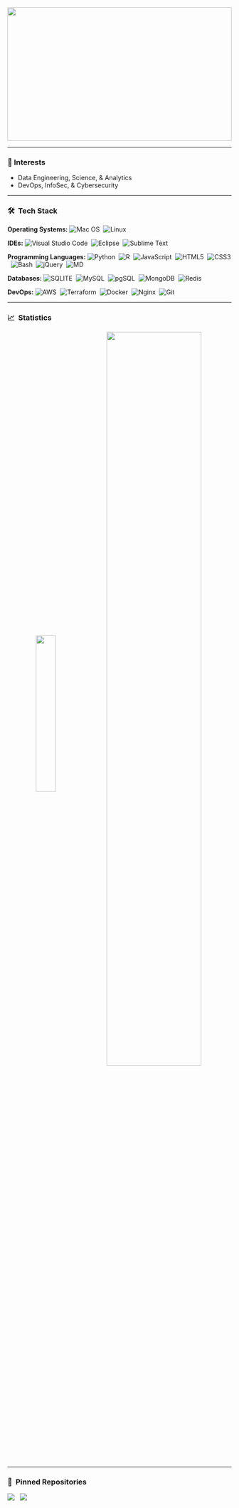 
<img src='https://www.techexplorist.com/wp-content/uploads/2017/06/AI.jpg' width=100%; height=300;\>


<!-- <p align="center"><img src="/assets/line.gif"></p> -->
<hr>

<h3>🧠 Interests</h3>

- Data Engineering, Science, & Analytics
- DevOps, InfoSec, & Cybersecurity

<!-- <p align="center"><img src="/assets/line.gif"></p> -->
<hr>

### 🛠 &nbsp;Tech Stack

<b>Operating Systems:</b>
![Mac OS](https://img.shields.io/badge/macOS-05122A?style=flat-square&logo=apple&logoColor=white)&nbsp;
![Linux](https://img.shields.io/badge/Linux-05122A?style=flat-squaree&logo=linux&logoColor=white)

<b>IDEs:</b>
![Visual Studio Code](https://img.shields.io/badge/-Visual%20Studio%20Code-05122A?style=flat&logo=visual-studio-code&logoColor=007ACC)&nbsp;
![Eclipse](https://img.shields.io/badge/-Eclipse-white?style=flat&logo=eclipse-ide&logoColor=2C2255)&nbsp;
![Sublime Text](https://img.shields.io/badge/-Sublime%20Text-05122A?style=flat&logo=sublime-text&logoColor=FF9800)&nbsp;
<!-- 
![Flask](https://img.shields.io/badge/-Flask-0d7963?style=flat&logo=flask&logoColor=white)&nbsp;
![Pytorch](https://img.shields.io/badge/-Pytorch-05122A?style=flat&logo=pytorch)&nbsp; -->

<b>Programming Languages:</b>
![Python](https://img.shields.io/badge/-Python-0078D6?style=flat-square&logo=python&logoColor=yellow)&nbsp;
![R](https://img.shields.io/badge/-R-white?style=flat&logo=r&logoColor=5b8cc4)&nbsp;
![JavaScript](https://img.shields.io/badge/JavaScript-%23323330.svg?logo=javascript&style=flat-square&logoColor=%23F7DF1E)&nbsp;
![HTML5](https://img.shields.io/badge/-HTML5-%23E44D27?style=flat-square&logo=html5&logoColor=ffffff)&nbsp;
![CSS3](https://img.shields.io/badge/-CSS3-%231572B6?style=flat-square&logo=css3)&nbsp;
![Bash](https://img.shields.io/badge/-Bash-05122A?style=flat-square&logo=gnu-bash)&nbsp;
![jQuery](https://img.shields.io/badge/jquery-%230769AD.svg?logo=jquery&style=flat-square&logoColor=white)&nbsp;
![MD](https://img.shields.io/badge/-Markdown-000?style=flat-square&logo=markdown)&nbsp;

<b>Databases:</b> 
![SQLITE](https://img.shields.io/badge/SQLite-07405E?style=flat-square&logo=sqlite&logoColor=white)&nbsp; 
![MySQL](https://img.shields.io/badge/mysql-%2300f.svg?style=flat-square&logo=mysql&logoColor=white)&nbsp;
![pgSQL](https://img.shields.io/badge/PostgreSQL-316192?style=flat-square&logo=postgresql&logoColor=white)&nbsp;
![MongoDB](https://img.shields.io/badge/MongoDB-4EA94B?style=flat-square&logo=mongodb&logoColor=white)&nbsp;
![Redis](https://img.shields.io/badge/redis-%23DD0031.svg?&style=flat-square&logo=redis&logoColor=white)&nbsp;

<b>DevOps:</b>
![AWS](https://img.shields.io/badge/-AWS-ff9900.svg?style=flat-square&logo=amazon-aws&logoColor=white)&nbsp;
![Terraform](https://img.shields.io/badge/-terraform-7B42BC.svg?style=flat-square&logo=terraform&logoColor=white)&nbsp;
![Docker](https://img.shields.io/badge/-Docker-2496ED?logo=docker&style=flat-square&logoColor=white)&nbsp;
![Nginx](https://img.shields.io/badge/-Nginx-05122A?&logo=Nginx)&nbsp;
![Git](https://img.shields.io/badge/-git-05122A?style=flat&logo=git)&nbsp;


<!-- <p align="center"><img src="/assets/line.gif"></p> -->
<hr>

### 📈 &nbsp;Statistics

<p align="center">
<img align="center" src="https://github-readme-stats.vercel.app/api/top-langs/?username=kariemoorman&theme=algolia&layout=compact" width='30%'/>  
<img align="center" src="https://github-profile-summary-cards.vercel.app/api/cards/profile-details?username=kariemoorman&theme=github_dark&layout=compact" width='65%'/>
</p>

<!-- <p align="center"><img src="/assets/line.gif"></p> -->
<hr>

### 📍 &nbsp;Pinned Repositories
<p>
<a href="https://github.com/kariemoorman/iat-weat-wefat" target="_blank"><img src="https://github-readme-stats.vercel.app/api/pin/?username=kariemoorman&repo=iat-weat-wefat&show_icons=true&theme=github_dark" /></a>&nbsp;&nbsp;
<a href="https://github.com/kariemoorman/didactic-diy" target="_blank"><img src="https://github-readme-stats.vercel.app/api/pin/?username=kariemoorman&repo=didactic-diy&show_icons=true&theme=github_dark" /></a>
</p>

